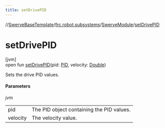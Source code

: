 ```yaml
---
title: setDrivePID
---
```

//[SwerveBaseTemplate](../../../index.html)/[frc.robot.subsystems](../index.html)/[SwerveModule](index.html)/[setDrivePID](set-drive-p-i-d.html)



# setDrivePID



[jvm]\
open fun [setDrivePID](set-drive-p-i-d.html)(pid: [PID](../../frc.robot.utils/-p-i-d/index.html), velocity: [Double](https://kotlinlang.org/api/latest/jvm/stdlib/kotlin/-double/index.html))



Sets the drive PID values.



#### Parameters


jvm

| | |
|---|---|
| pid | The PID object containing the PID values. |
| velocity | The velocity value. |




